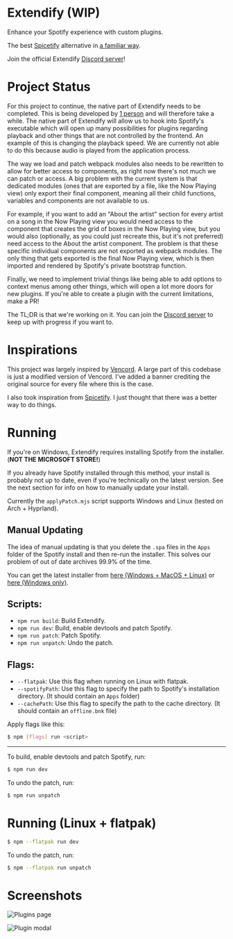 # Extendify (WIP)

Enhance your Spotify experience with custom plugins.

The best [Spicetify](https://spicetify.app) alternative in [a familiar way](https://vencord.dev).

Join the official Extendify [Discord server](https://discord.gg/eWD5BahyBm)!

# Project Status

For this project to continue, the native part of Extendify needs to be completed.
This is being developed by [1 person](https://github.com/sadan4) and will therefore take a while.
The native part of Extendify will allow us to hook into Spotify's executable which will open up many possibilities
for plugins regarding playback and other things that are not controlled by the frontend.
An example of this is changing the playback speed. We are currently not able to do this because audio is played from the application process.

The way we load and patch webpack modules also needs to be rewritten to allow for better access to components,
as right now there's not much we can patch or access.
A big problem with the current system is that dedicated modules (ones that are exported by a file, like the Now Playing view) only export their final component,
meaning all their child functions, variables and components are not available to us.

For example, if you want to add an "About the artist" section for every artist on a song in the Now Playing view you would need access to the component that creates
the grid of boxes in the Now Playing view, but you would also (optionally, as you could just recreate this, but it's not preferred) need access to the About the artist component.
The problem is that these specific individual components are not exported as webpack modules. The only thing that gets exported is the final Now Playing view,
which is then imported and rendered by Spotify's private bootstrap function.

Finally, we need to implement trivial things like being able to add options to context menus among other things, which will open a lot more doors for new plugins.
If you're able to create a plugin with the current limitations, make a PR!

The TL;DR is that we're working on it. You can join the [Discord server](https://discord.gg/eWD5BahyBm) to keep up with progress if you want to.

# Inspirations

This project was largely inspired by [Vencord](https://vencord.dev).
A large part of this codebase is just a modified version of Vencord.
I've added a banner crediting the original source for every file where this is the case.

I also took inspiration from [Spicetify](https://spicetify.app). I just thought that there was a better way to do things.

# Running

If you're on Windows, Extendify requires installing Spotify from the installer. (**NOT THE MICROSOFT STORE!**)

If you already have Spotify installed through this method, your install is probably not up to date, even if you're technically on the latest version.
See the next section for info on how to manually update your install.

Currently the `applyPatch.mjs` script supports Windows and Linux (tested on Arch + Hyprland).

## Manual Updating

The idea of manual updating is that you delete the `.spa` files in the `Apps` folder of the Spotify install and then re-run the installer.
This solves our problem of out of date archives 99.9% of the time.

You can get the latest installer from [here (Windows + MacOS + Linux)](https://loadspot.pages.dev/) or [here (Windows only)](https://download.scdn.co/SpotifySetup.exe).

## Scripts:

- `npm run build`: Build Extendify.
- `npm run dev`: Build, enable devtools and patch Spotify.
- `npm run patch`: Patch Spotify.
- `npm run unpatch`: Undo the patch.

## Flags:

- `--flatpak`: Use this flag when running on Linux with flatpak.
- `--spotifyPath`: Use this flag to specify the path to Spotify's installation directory. (It should contain an `Apps` folder)
- `--cachePath`: Use this flag to specify the path to the cache directory. (It should contain an `offline.bnk` file)

Apply flags like this:

```bash
$ npm [flags] run <script>
```

---

To build, enable devtools and patch Spotify, run:

```bash
$ npm run dev
```

To undo the patch, run:

```bash
$ npm run unpatch
```

# Running (Linux + flatpak)

```bash
$ npm --flatpak run dev
```

To undo the patch, run:

```bash
$ npm --flatpak run unpatch
```

# Screenshots

![Plugins page](<assets/Screenshot 2025-02-10 224528.png>)

![Plugin modal](<assets/Screenshot 2025-02-10 224410.png>)
